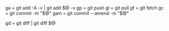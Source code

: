 ga = git add -A -v | git add $@ -v
gp = git push
gl = git pull
gf = git fetch
gc = git commit -m "$@"
gam = git commit --amend -m "$@"

gd = git diff | git diff $@
